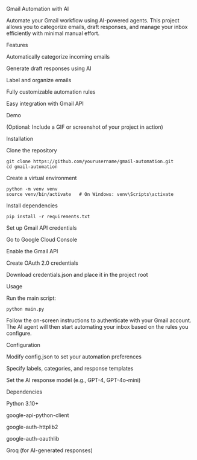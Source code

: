 Gmail Automation with AI

Automate your Gmail workflow using AI-powered agents. This project allows you to categorize emails, draft responses, and manage your inbox efficiently with minimal manual effort.

Features

Automatically categorize incoming emails

Generate draft responses using AI

Label and organize emails

Fully customizable automation rules

Easy integration with Gmail API

Demo

(Optional: Include a GIF or screenshot of your project in action)

Installation

Clone the repository
```
git clone https://github.com/yourusername/gmail-automation.git
cd gmail-automation
```

Create a virtual environment
```
python -m venv venv
source venv/bin/activate   # On Windows: venv\Scripts\activate
```

Install dependencies
```
pip install -r requirements.txt
```

Set up Gmail API credentials

Go to Google Cloud Console

Enable the Gmail API

Create OAuth 2.0 credentials

Download credentials.json and place it in the project root

Usage

Run the main script:
```
python main.py
```

Follow the on-screen instructions to authenticate with your Gmail account. The AI agent will then start automating your inbox based on the rules you configure.

Configuration

Modify config.json to set your automation preferences

Specify labels, categories, and response templates

Set the AI response model (e.g., GPT-4, GPT-4o-mini)

Dependencies

Python 3.10+

google-api-python-client

google-auth-httplib2

google-auth-oauthlib

Groq (for AI-generated responses)
